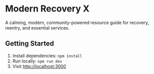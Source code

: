 # Modern Recovery X

A calming, modern, community-powered resource guide for recovery, reentry, and essential services.

## Getting Started

1. Install dependencies: `npm install`
2. Run locally: `npm run dev`
3. Visit [http://localhost:3000](http://localhost:3000)
